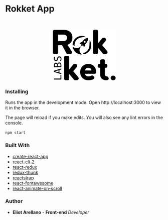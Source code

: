 # Rokket App
<br />
<p align="center">
  <a href="https://github.com/eliotarellano/rokket-app">
    <img src="/src/assets/image/rokketlabs.png" alt="Logo" width="200" height="161">
  </a>
</p>

### Installing

Runs the app in the development mode.
Open http://localhost:3000 to view it in the browser.

The page will reload if you make edits.
You will also see any lint errors in the console.

```
npm start

```

### Built With

* [create-react-app](https://create-react-app.dev/)
* [react-cli-2](https://www.npmjs.com/package/react-cli-2)
* [react-redux](https://react-redux.js.org/)
* [redux-thunk](https://www.npmjs.com/package/redux-thunk)
* [reactstrap](https://reactstrap.github.io/)
* [react-fontawesome](https://github.com/FortAwesome/react-fontawesome)
* [react-animate-on-scroll](https://github.com/dbramwell/react-animate-on-scroll)

### Author

* **Eliot Arellano** - **Front-end** *Developer*